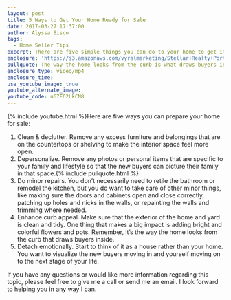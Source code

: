 ```yaml
---
layout: post
title: 5 Ways to Get Your Home Ready for Sale
date: 2017-03-27 17:37:00
author: Alyssa Sisco
tags:
  - Home Seller Tips
excerpt: There are five simple things you can do to your home to get it ready for sale.
enclosure: 'https://s3.amazonaws.com/vyralmarketing/Stellar+Realty+Portland/+Videos/Portland+Real+Esate+Agent-+5+Ways+to+Get+Your+Home+Ready+for+Sale.mp4'
pullquote: The way the home looks from the curb is what draws buyers inside.
enclosure_type: video/mp4
enclosure_time:
use_youtube_image: true
youtube_alternate_image:
youtube_code: u67F62LkCN8
---
```



{% include youtube.html %}Here are five ways you can prepare your home for sale:

1. Clean & declutter. Remove any excess furniture and belongings that are on the countertops or shelving to make the interior space feel more open.
2. Depersonalize. Remove any photos or personal items that are specific to your family and lifestyle so that the new buyers can picture their family in that space.{% include pullquote.html %}
3. Do minor repairs. You don’t necessarily need to retile the bathroom or remodel the kitchen, but you do want to take care of other minor things, like making sure the doors and cabinets open and close correctly, patching up holes and nicks in the walls, or repainting the walls and trimming where needed.
4. Enhance curb appeal. Make sure that the exterior of the home and yard is clean and tidy. One thing that makes a big impact is adding bright and colorful flowers and pots. Remember, it’s the way the home looks from the curb that draws buyers inside.
5. Detach emotionally. Start to think of it as a house rather than your home. You want to visualize the new buyers moving in and yourself moving on to the next stage of your life.

If you have any questions or would like more information regarding this topic, please feel free to give me a call or send me an email. I look forward to helping you in any way I can.